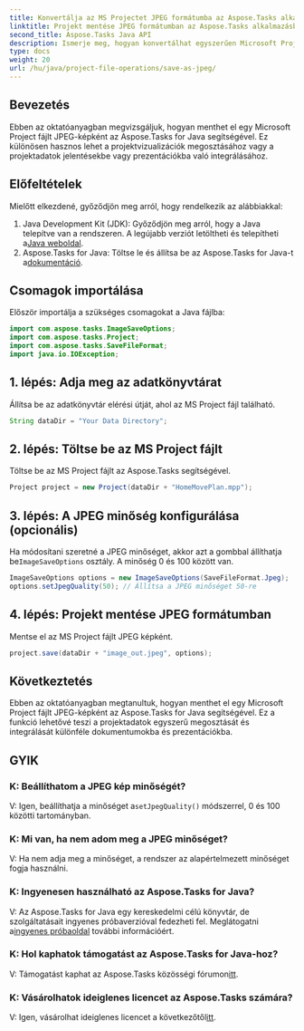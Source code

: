 ```yaml
---
title: Konvertálja az MS Projectet JPEG formátumba az Aspose.Tasks alkalmazásban
linktitle: Projekt mentése JPEG formátumban az Aspose.Tasks alkalmazásban
second_title: Aspose.Tasks Java API
description: Ismerje meg, hogyan konvertálhat egyszerűen Microsoft Project fájlokat JPEG-képekké az Aspose.Tasks for Java segítségével. Növelje termelékenységét.
type: docs
weight: 20
url: /hu/java/project-file-operations/save-as-jpeg/
---
```

## Bevezetés
Ebben az oktatóanyagban megvizsgáljuk, hogyan menthet el egy Microsoft Project fájlt JPEG-képként az Aspose.Tasks for Java segítségével. Ez különösen hasznos lehet a projektvizualizációk megosztásához vagy a projektadatok jelentésekbe vagy prezentációkba való integrálásához.
## Előfeltételek
Mielőtt elkezdené, győződjön meg arról, hogy rendelkezik az alábbiakkal:
1.  Java Development Kit (JDK): Győződjön meg arról, hogy a Java telepítve van a rendszeren. A legújabb verziót letöltheti és telepítheti a[Java weboldal](https://www.oracle.com/java/technologies/javase-jdk11-downloads.html).
2.  Aspose.Tasks for Java: Töltse le és állítsa be az Aspose.Tasks for Java-t a[dokumentáció](https://reference.aspose.com/tasks/java/).

## Csomagok importálása
Először importálja a szükséges csomagokat a Java fájlba:
```java
import com.aspose.tasks.ImageSaveOptions;
import com.aspose.tasks.Project;
import com.aspose.tasks.SaveFileFormat;
import java.io.IOException;
```
## 1. lépés: Adja meg az adatkönyvtárat
Állítsa be az adatkönyvtár elérési útját, ahol az MS Project fájl található.
```java
String dataDir = "Your Data Directory";
```
## 2. lépés: Töltse be az MS Project fájlt
Töltse be az MS Project fájlt az Aspose.Tasks segítségével.
```java
Project project = new Project(dataDir + "HomeMovePlan.mpp");
```
## 3. lépés: A JPEG minőség konfigurálása (opcionális)
 Ha módosítani szeretné a JPEG minőséget, akkor azt a gombbal állíthatja be`ImageSaveOptions` osztály. A minőség 0 és 100 között van.
```java
ImageSaveOptions options = new ImageSaveOptions(SaveFileFormat.Jpeg);
options.setJpegQuality(50); // Állítsa a JPEG minőséget 50-re
```
## 4. lépés: Projekt mentése JPEG formátumban
Mentse el az MS Project fájlt JPEG képként.
```java
project.save(dataDir + "image_out.jpeg", options);
```

## Következtetés
Ebben az oktatóanyagban megtanultuk, hogyan menthet el egy Microsoft Project fájlt JPEG-képként az Aspose.Tasks for Java segítségével. Ez a funkció lehetővé teszi a projektadatok egyszerű megosztását és integrálását különféle dokumentumokba és prezentációkba.
## GYIK
### K: Beállíthatom a JPEG kép minőségét?
 V: Igen, beállíthatja a minőséget a`setJpegQuality()` módszerrel, 0 és 100 közötti tartományban.
### K: Mi van, ha nem adom meg a JPEG minőséget?
V: Ha nem adja meg a minőséget, a rendszer az alapértelmezett minőséget fogja használni.
### K: Ingyenesen használható az Aspose.Tasks for Java?
 V: Az Aspose.Tasks for Java egy kereskedelmi célú könyvtár, de szolgáltatásait ingyenes próbaverzióval fedezheti fel. Meglátogatni a[ingyenes próbaoldal](https://releases.aspose.com/) további információért.
### K: Hol kaphatok támogatást az Aspose.Tasks for Java-hoz?
V: Támogatást kaphat az Aspose.Tasks közösségi fórumon[itt](https://forum.aspose.com/c/tasks/15).
### K: Vásárolhatok ideiglenes licencet az Aspose.Tasks számára?
 V: Igen, vásárolhat ideiglenes licencet a következőtől[itt](https://purchase.aspose.com/temporary-license/).
